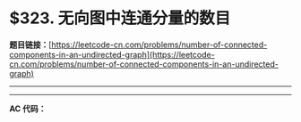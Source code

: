 # $323. 无向图中连通分量的数目

**题目链接：**[https://leetcode-cn.com/problems/number-of-connected-components-in-an-undirected-graph](https://leetcode-cn.com/problems/number-of-connected-components-in-an-undirected-graph)

---

<Cards card="leetcode_323_number-of-connected-components-in-an-undirected-graph"></Cards>

---

**AC 代码：**

```java

```